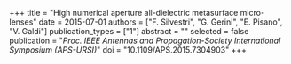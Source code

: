 +++
title = "High numerical aperture all-dielectric metasurface micro-lenses"
date = 2015-07-01
authors = ["F. Silvestri", "G. Gerini", "E. Pisano", "V. Galdi"]
publication_types = ["1"]
abstract = ""
selected = false
publication = "*Proc. IEEE Antennas and Propagation-Society International Symposium (APS-URSI)*"
doi = "10.1109/APS.2015.7304903"
+++

